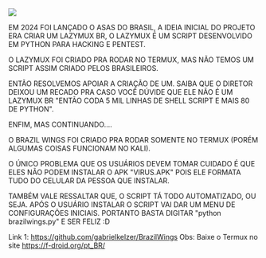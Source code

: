 <img src="https://ibb.co/gm38bYs">


EM 2024 FOI LANÇADO O ASAS DO BRASIL, A IDEIA INICIAL DO PROJETO ERA CRIAR UM LAZYMUX BR, O LAZYMUX É UM SCRIPT DESENVOLVIDO EM PYTHON PARA HACKING E PENTEST.



O LAZYMUX FOI CRIADO PRA RODAR NO TERMUX, MAS NÃO TEMOS UM SCRIPT ASSIM CRIADO PELOS BRASILEIROS.



ENTÃO RESOLVEMOS APOIAR A CRIAÇÃO DE UM. SAIBA QUE O DIRETOR DEIXOU UM RECADO PRA CASO VOCÊ DÚVIDE QUE ELE NÃO É UM LAZYMUX BR "ENTÃO CODA 5 MIL LINHAS DE SHELL SCRIPT E MAIS 80 DE PYTHON".



ENFIM, MAS CONTINUANDO....



O BRAZIL WINGS FOI CRIADO PRA RODAR SOMENTE NO TERMUX (PORÉM ALGUMAS COISAS FUNCIONAM NO KALI).



O ÚNICO PROBLEMA QUE OS USUÁRIOS DEVEM TOMAR CUIDADO É QUE ELES NÃO PODEM INSTALAR O APK "VIRUS.APK" POIS ELE FORMATA TUDO DO CELULAR DA PESSOA QUE INSTALAR.



TAMBÉM VALE RESSALTAR QUE, O SCRIPT TÁ TODO AUTOMATIZADO, OU SEJA. APÓS O USUÁRIO INSTALAR O SCRIPT VAI DAR UM MENU DE CONFIGURAÇÕES INICIAIS. PORTANTO BASTA DIGITAR "python brazilwings.py" E SER FELIZ :D

Link 1:
https://github.com/gabrielkelzer/BrazilWings
Obs: Baixe o Termux no site https://f-droid.org/pt_BR/
